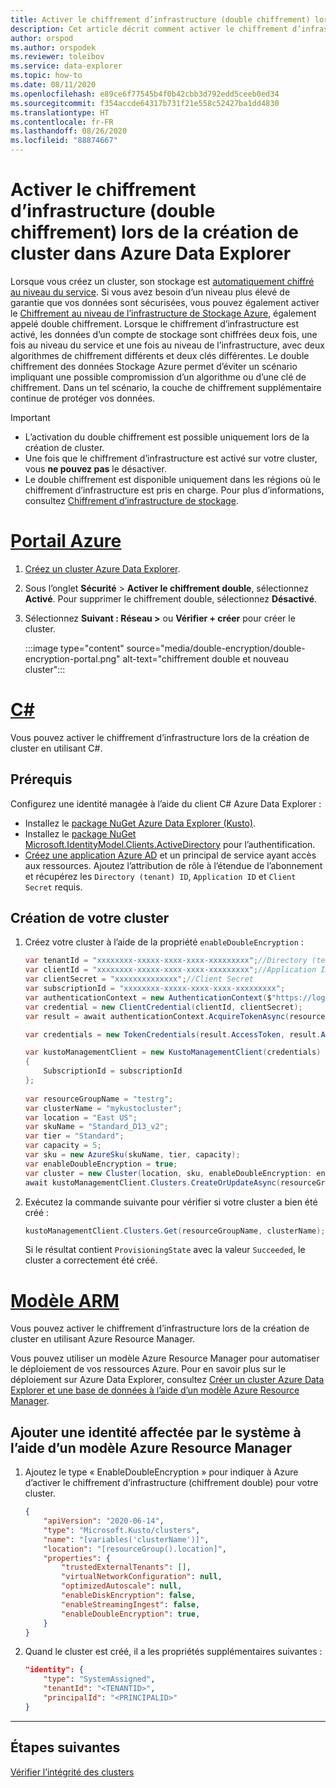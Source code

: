 ```yaml
---
title: Activer le chiffrement d’infrastructure (double chiffrement) lors de la création de cluster dans Azure Data Explorer
description: Cet article décrit comment activer le chiffrement d’infrastructure (double chiffrement) lors de la création de cluster dans Azure Data Explorer.
author: orspod
ms.author: orspodek
ms.reviewer: toleibov
ms.service: data-explorer
ms.topic: how-to
ms.date: 08/11/2020
ms.openlocfilehash: e89ce6f77545b4f0b42cbb3d792edd5ceeb0ed34
ms.sourcegitcommit: f354accde64317b731f21e558c52427ba1dd4830
ms.translationtype: HT
ms.contentlocale: fr-FR
ms.lasthandoff: 08/26/2020
ms.locfileid: "88874667"
---
```

# <a name="enable-infrastructure-encryption-double-encryption-during-cluster-creation-in-azure-data-explorer"></a>Activer le chiffrement d’infrastructure (double chiffrement) lors de la création de cluster dans Azure Data Explorer
  
Lorsque vous créez un cluster, son stockage est [automatiquement chiffré au niveau du service](/azure/storage/common/storage-service-encryption). Si vous avez besoin d’un niveau plus élevé de garantie que vos données sont sécurisées, vous pouvez également activer le [Chiffrement au niveau de l’infrastructure de Stockage Azure](/azure/storage/common/infrastructure-encryption-enable), également appelé double chiffrement. Lorsque le chiffrement d’infrastructure est activé, les données d’un compte de stockage sont chiffrées deux fois, une fois au niveau du service et une fois au niveau de l’infrastructure, avec deux algorithmes de chiffrement différents et deux clés différentes. Le double chiffrement des données Stockage Azure permet d’éviter un scénario impliquant une possible compromission d’un algorithme ou d’une clé de chiffrement. Dans un tel scénario, la couche de chiffrement supplémentaire continue de protéger vos données.

> [!IMPORTANT]
> * L’activation du double chiffrement est possible uniquement lors de la création de cluster.
> * Une fois que le chiffrement d’infrastructure est activé sur votre cluster, vous **ne pouvez pas** le désactiver.
> * Le double chiffrement est disponible uniquement dans les régions où le chiffrement d’infrastructure est pris en charge. Pour plus d’informations, consultez [Chiffrement d’infrastructure de stockage](/azure/storage/common/infrastructure-encryption-enable).

# <a name="azure-portal"></a>[Portail Azure](#tab/portal)

1. [Créez un cluster Azure Data Explorer](create-cluster-database-portal.md#create-a-cluster). 
1. Sous l’onglet **Sécurité** > **Activer le chiffrement double**, sélectionnez **Activé**. Pour supprimer le chiffrement double, sélectionnez **Désactivé**.
1. Sélectionnez **Suivant : Réseau >** ou **Vérifier + créer** pour créer le cluster.

    :::image type="content" source="media/double-encryption/double-encryption-portal.png" alt-text="chiffrement double et nouveau cluster":::


# <a name="c"></a>[C#](#tab/c-sharp)

Vous pouvez activer le chiffrement d’infrastructure lors de la création de cluster en utilisant C#.

## <a name="prerequisites"></a>Prérequis

Configurez une identité managée à l’aide du client C# Azure Data Explorer :

* Installez le [package NuGet Azure Data Explorer (Kusto)](https://www.nuget.org/packages/Microsoft.Azure.Management.Kusto/).
* Installez le [package NuGet Microsoft.IdentityModel.Clients.ActiveDirectory](https://www.nuget.org/packages/Microsoft.IdentityModel.Clients.ActiveDirectory/) pour l’authentification.
* [Créez une application Azure AD](/azure/active-directory/develop/howto-create-service-principal-portal) et un principal de service ayant accès aux ressources. Ajoutez l’attribution de rôle à l’étendue de l’abonnement et récupérez les `Directory (tenant) ID`, `Application ID` et `Client Secret` requis.

## <a name="create-your-cluster"></a>Création de votre cluster

1. Créez votre cluster à l’aide de la propriété `enableDoubleEncryption` :

    ```csharp
    var tenantId = "xxxxxxxx-xxxxx-xxxx-xxxx-xxxxxxxxx";//Directory (tenant) ID
    var clientId = "xxxxxxxx-xxxxx-xxxx-xxxx-xxxxxxxxx";//Application ID
    var clientSecret = "xxxxxxxxxxxxxx";//Client Secret
    var subscriptionId = "xxxxxxxx-xxxxx-xxxx-xxxx-xxxxxxxxx";
    var authenticationContext = new AuthenticationContext($"https://login.windows.net/{tenantId}");
    var credential = new ClientCredential(clientId, clientSecret);
    var result = await authenticationContext.AcquireTokenAsync(resource: "https://management.core.windows.net/", clientCredential: credential);
    
    var credentials = new TokenCredentials(result.AccessToken, result.AccessTokenType);
    
    var kustoManagementClient = new KustoManagementClient(credentials)
    {
        SubscriptionId = subscriptionId
    };
                                                                                                    
    var resourceGroupName = "testrg";
    var clusterName = "mykustocluster";
    var location = "East US";
    var skuName = "Standard_D13_v2";
    var tier = "Standard";
    var capacity = 5;
    var sku = new AzureSku(skuName, tier, capacity);
    var enableDoubleEncryption = true;
    var cluster = new Cluster(location, sku, enableDoubleEncryption: enableDoubleEncryption);
    await kustoManagementClient.Clusters.CreateOrUpdateAsync(resourceGroupName, clusterName, cluster);
    ```
    
1. Exécutez la commande suivante pour vérifier si votre cluster a bien été créé :

    ```csharp
    kustoManagementClient.Clusters.Get(resourceGroupName, clusterName);
    ```

    Si le résultat contient `ProvisioningState` avec la valeur `Succeeded`, le cluster a correctement été créé.

# <a name="arm-template"></a>[Modèle ARM](#tab/arm)

Vous pouvez activer le chiffrement d’infrastructure lors de la création de cluster en utilisant Azure Resource Manager.

Vous pouvez utiliser un modèle Azure Resource Manager pour automatiser le déploiement de vos ressources Azure. Pour en savoir plus sur le déploiement sur Azure Data Explorer, consultez [Créer un cluster Azure Data Explorer et une base de données à l’aide d’un modèle Azure Resource Manager](create-cluster-database-resource-manager.md).

## <a name="add-a-system-assigned-identity-using-an-azure-resource-manager-template"></a>Ajouter une identité affectée par le système à l’aide d’un modèle Azure Resource Manager

1. Ajoutez le type « EnableDoubleEncryption » pour indiquer à Azure d’activer le chiffrement d’infrastructure (chiffrement double) pour votre cluster.
    
    ```json
    {
        "apiVersion": "2020-06-14",
        "type": "Microsoft.Kusto/clusters",
        "name": "[variables('clusterName')]",
        "location": "[resourceGroup().location]",
        "properties": {
            "trustedExternalTenants": [],
            "virtualNetworkConfiguration": null,
            "optimizedAutoscale": null,
            "enableDiskEncryption": false,
            "enableStreamingIngest": false,
            "enableDoubleEncryption": true,
        }
    }
    ```

1. Quand le cluster est créé, il a les propriétés supplémentaires suivantes :

    ```json
    "identity": {
        "type": "SystemAssigned",
        "tenantId": "<TENANTID>",
        "principalId": "<PRINCIPALID>"
    }
    ```
---

## <a name="next-steps"></a>Étapes suivantes

[Vérifier l’intégrité des clusters](check-cluster-health.md)

